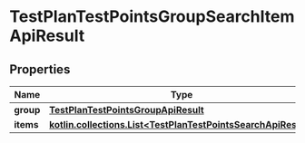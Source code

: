 
# TestPlanTestPointsGroupSearchItemApiResult

## Properties
| Name | Type | Description | Notes |
| ------------ | ------------- | ------------- | ------------- |
| **group** | [**TestPlanTestPointsGroupApiResult**](TestPlanTestPointsGroupApiResult.md) |  |  |
| **items** | [**kotlin.collections.List&lt;TestPlanTestPointsSearchApiResult&gt;**](TestPlanTestPointsSearchApiResult.md) |  |  |



